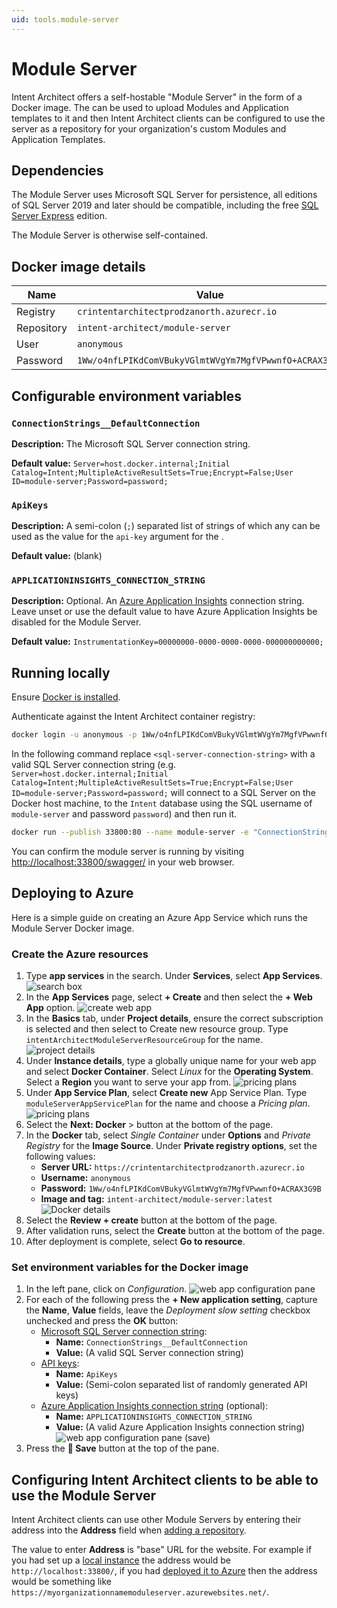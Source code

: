 ```yaml
---
uid: tools.module-server
---
```

# Module Server

Intent Architect offers a self-hostable "Module Server" in the form of a Docker image. The [](xref:tools.module-server-client-cli) can be used to upload Modules and Application templates to it and then Intent Architect clients can be configured to use the server as a repository for your organization's custom Modules and Application Templates.

## Dependencies

The Module Server uses Microsoft SQL Server for persistence, all editions of SQL Server 2019 and later should be compatible, including the free [SQL Server Express](https://www.microsoft.com/download/details.aspx?id=101064) edition.

The Module Server is otherwise self-contained.

## Docker image details

|Name      |Value|
|----------|-|
|Registry  |`crintentarchitectprodzanorth.azurecr.io`|
|Repository|`intent-architect/module-server`|
|User      |`anonymous`|
|Password  |`1Ww/o4nfLPIKdComVBukyVGlmtWVgYm7MgfVPwwnfO+ACRAX3G9B`|

## Configurable environment variables

### `ConnectionStrings__DefaultConnection`

**Description:** The Microsoft SQL Server connection string.

**Default value:** `Server=host.docker.internal;Initial Catalog=Intent;MultipleActiveResultSets=True;Encrypt=False;User ID=module-server;Password=password;`

### `ApiKeys`

**Description:** A semi-colon (`;`) separated list of strings of which any can be used as the value for the `api-key` argument for the [](xref:tools.module-server-client-cli).

**Default value:** (blank)

### `APPLICATIONINSIGHTS_CONNECTION_STRING`

**Description:** Optional. An [Azure Application Insights](https://learn.microsoft.com/azure/azure-monitor/app/app-insights-overview?tabs=net) connection string. Leave unset or use the default value to have Azure Application Insights be disabled for the Module Server.

**Default value:** `InstrumentationKey=00000000-0000-0000-0000-000000000000;`

## Running locally

Ensure [Docker is installed](https://www.docker.com/products/docker-desktop/).

Authenticate against the Intent Architect container registry:

```bash
docker login -u anonymous -p 1Ww/o4nfLPIKdComVBukyVGlmtWVgYm7MgfVPwwnfO+ACRAX3G9B crintentarchitectprodzanorth.azurecr.io
```

In the following command replace `<sql-server-connection-string>` with a valid SQL Server connection string (e.g. `Server=host.docker.internal;Initial Catalog=Intent;MultipleActiveResultSets=True;Encrypt=False;User ID=module-server;Password=password;` will connect to a SQL Server on the Docker host machine, to the `Intent` database using the SQL username of `module-server` and password `password`) and then run it.

```bash
docker run --publish 33800:80 --name module-server -e "ConnectionStrings__DefaultConnection=<sql-server-connection-string>" crintentarchitectprodzanorth.azurecr.io/intent-architect/module-server:latest
```

You can confirm the module server is running by visiting [http://localhost:33800/swagger/](http://localhost:33800/swagger/) in your web browser.

## Deploying to Azure

Here is a simple guide on creating an Azure App Service which runs the Module Server Docker image.

### Create the Azure resources

1. Type **app services** in the search. Under **Services**, select **App Services**.
  ![search box](images/search-box.png)
1. In the **App Services** page, select **+ Create** and then select the **+ Web App** option.
  ![create web app](images/app-services-create-web-app.png)
1. In the **Basics** tab, under **Project details**, ensure the correct subscription is selected and then select to Create new resource group. Type `intentArchitectModuleServerResourceGroup` for the name.
  ![project details](images/project-details.png)
1. Under **Instance details**, type a globally unique name for your web app and select **Docker Container**. Select *Linux* for the **Operating System**. Select a **Region** you want to serve your app from.
  ![pricing plans](images/instance-details.png)
1. Under **App Service Plan**, select **Create new** App Service Plan. Type `moduleServerAppServicePlan` for the name and choose a *Pricing plan*.
  ![pricing plans](images/pricing-plans.png)
1. Select the **Next: Docker** > button at the bottom of the page.
1. In the **Docker** tab, select *Single Container* under **Options** and *Private Registry* for the **Image Source**. Under **Private registry options**, set the following values:
   - **Server URL:** `https://crintentarchitectprodzanorth.azurecr.io`
   - **Username:** `anonymous`
   - **Password:** `1Ww/o4nfLPIKdComVBukyVGlmtWVgYm7MgfVPwwnfO+ACRAX3G9B`
   - **Image and tag:** `intent-architect/module-server:latest`
  ![Docker details](images/docker-details.png)
1. Select the **Review + create** button at the bottom of the page.
1. After validation runs, select the **Create** button at the bottom of the page.
1. After deployment is complete, select **Go to resource**.

### Set environment variables for the Docker image

1. In the left pane, click on *Configuration*.
  ![web app configuration pane](images/web-app-configuration.png)
1. For each of the following press the **+ New application setting**, capture the **Name**, **Value** fields, leave the *Deployment slow setting* checkbox unchecked and press the **OK** button:
   - [Microsoft SQL Server connection string](#connectionstrings__defaultconnection):
     - **Name:** `ConnectionStrings__DefaultConnection`
     - **Value:** (A valid SQL Server connection string)
   - [API keys](#apikeys):
     - **Name:** `ApiKeys`
     - **Value:** (Semi-colon separated list of randomly generated API keys)
   - [Azure Application Insights connection string](#applicationinsights_connection_string) (optional):
     - **Name:** `APPLICATIONINSIGHTS_CONNECTION_STRING`
     - **Value:** (A valid Azure Application Insights connection string)
  ![web app configuration pane (save)](images/web-app-configuration-save.png)
1. Press the **💾 Save** button at the top of the pane.

## Configuring Intent Architect clients to be able to use the Module Server

Intent Architect clients can use other Module Servers by entering their address into the **Address** field when [adding a repository](https://docs.intentarchitect.com/articles/application-development/applications-and-solutions/how-to-manage-repositories/how-to-manage-repositories.html).

The value to enter **Address** is "base" URL for the website. For example if you had set up a [local instance](#running-locally) the address would be `http://localhost:33800/`, if you had [deployed it to Azure](#deploying-to-azure) then the address would be something like `https://myorganizationnamemoduleserver.azurewebsites.net/`.
